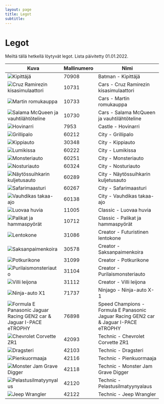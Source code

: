 ```yaml
---
layout: page
title: Legot
subtitle:
---
```


# Legot

Meiltä tällä hetkellä löytyvät legot.
Lista päivitetty 01.01.2022.

| Kuva                                                                                                                                                      | Mallinumero | Nimi                                                                                    |
|-----------------------------------------------------------------------------------------------------------------------------------------------------------|-------------|-----------------------------------------------------------------------------------------|
| <img style="max-width:200px;max-height:200px;" alt="Kipittäjä" src="../images/legot/70908.jpg">                                                           | 70908       | Batman - Kipittäjä                                                                      |
| <img style="max-width:200px;max-height:200px;" alt="Cruz Ramirezin kisasimulaattori" src="../images/legot/10731.jpg">                                     | 10731       | Cars - Cruz Ramirezin kisasimulaattori                                                  |
| <img style="max-width:200px;max-height:200px;" alt="Martin romukauppa" src="../images/legot/10733.jpg">                                                   | 10733       | Cars - Martin romukauppa                                                                |
| <img style="max-width:200px;max-height:200px;" alt="Salama McQueen ja vauhtilähtöteline" src="../images/legot/10730.jpg">                                 | 10730       | Cars - Salama McQueen ja vauhtilähtöteline                                              |
| <img style="max-width:200px;max-height:200px;" alt="Hovinarri" src="../images/legot/7953.jpg">                                                            | 7953        | Castle - Hovinarri                                                                      |
| <img style="max-width:200px;max-height:200px;" alt="Grillipalo" src="../images/legot/60212.jpg">                                                          | 60212       | City - Grillipalo                                                                       |
| <img style="max-width:200px;max-height:200px;" alt="Kippiauto" src="../images/legot/30348.jpg">                                                           | 30348       | City - Kippiauto                                                                        |
| <img style="max-width:200px;max-height:200px;" alt="Lumikissa" src="../images/legot/60222.jpg">                                                           | 60222       | City - Lumikissa                                                                        |
| <img style="max-width:200px;max-height:200px;" alt="Monsteriauto" src="../images/legot/60251.jpg">                                                        | 60251       | City - Monsteriauto                                                                     |
| <img style="max-width:200px;max-height:200px;" alt="Nosturiauto" src="../images/legot/60324.png">                                                         | 60324       | City - Nosturiauto                                                                      |
| <img style="max-width:200px;max-height:200px;" alt="Näytössuihkarin kuljetusauto" src="../images/legot/60289.jpg">                                        | 60289       | City - Näytössuihkarin kuljetusauto                                                     |
| <img style="max-width:200px;max-height:200px;" alt="Safarimaasturi" src="../images/legot/60267.jpg">                                                      | 60267       | City - Safarimaasturi                                                                   |
| <img style="max-width:200px;max-height:200px;" alt="Vauhdikas takaa-ajo" src="../images/legot/60138.jpg">                                                 | 60138       | City - Vauhdikas takaa-ajo                                                              |
| <img style="max-width:200px;max-height:200px;" alt="Luovaa huvia" src="../images/legot/11005.jpg">                                                        | 11005       | Classic - Luovaa huvia                                                                  |
| <img style="max-width:200px;max-height:200px;" alt="Palikat ja hammaspyörät" src="../images/legot/10712.png">                                             | 10712       | Classic - Palikat ja hammaspyörät                                                       |
| <img style="max-width:200px;max-height:200px;" alt="Lentokone" src="../images/legot/31086.jpg">                                                           | 31086       | Creator - Futuristinen lentokone                                                        |
| <img style="max-width:200px;max-height:200px;" alt="Saksanpaimenkoira" src="../images/legot/30578.jpg">                                                   | 30578       | Creator - Saksanpaimenkoira                                                             |
| <img style="max-width:200px;max-height:200px;" alt="Potkurikone" src="../images/legot/31099.jpg">                                                         | 31099       | Creator - Potkurikone                                                                   |
| <img style="max-width:200px;max-height:200px;" alt="Purilaismonsteriauto" src="../images/legot/31104.jpg">                                                | 31104       | Creator - Purilaismonsteriauto                                                          |
| <img style="max-width:200px;max-height:200px;" alt="Villi leijona" src="../images/legot/31112.jpg">                                                       | 31112       | Creator - Villi leijona                                                                 |
| <img style="max-width:200px;max-height:200px;" alt="Ninja-auto X1" src="../images/legot/71737.jpg">                                                       | 71737       | Ninjago - Ninja-auto X-1                                                                |
| <img style="max-width:200px;max-height:200px;" alt="Formula E Panasonic Jaguar Racing GEN2 car & Jaguar I-PACE eTROPHY" src="../images/legot/76898.jpg">  | 76898       | Speed Champions - Formula E Panasonic Jaguar Racing GEN2 car & Jaguar I-PACE eTROPHY    |
| <img style="max-width:200px;max-height:200px;" alt="Chevrolet Corvette ZR1" src="../images/legot/42093.jpg">                                              | 42093       | Technic - Chevrolet Corvette ZR1                                                        |
| <img style="max-width:200px;max-height:200px;" alt="Dragsteri" src="../images/legot/42103.jpg">                                                           | 42103       | Technic - Dragsteri                                                                     |
| <img style="max-width:200px;max-height:200px;" alt="Pienkuormaaja" src="../images/legot/42116.jpg">                                                       | 42116       | Technic - Pienkuormaaja                                                                 |
| <img style="max-width:200px;max-height:200px;" alt="Monster Jam Grave Digger" src="../images/legot/42118.jpg">                                            | 42118       | Technic - Monster Jam Grave Digger                                                      |
| <img style="max-width:200px;max-height:200px;" alt="Pelastusilmatyynyalus" src="../images/legot/42120.jpg">                                               | 42120       | Technic - Pelastusilmatyynyalaus                                                        |
| <img style="max-width:200px;max-height:200px;" alt="Jeep Wrangler" src="../images/legot/42122.jpg">                                                       | 42122       | Technic - Jeep Wrangler                                                                 |
